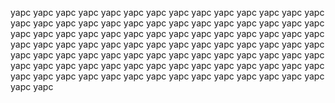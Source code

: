 yapc
yapc
yapc
yapc
yapc
yapc
yapc
yapc
yapc
yapc
yapc
yapc
yapc
yapc
yapc
yapc
yapc
yapc
yapc
yapc
yapc
yapc
yapc
yapc
yapc
yapc
yapc
yapc
yapc
yapc
yapc
yapc
yapc
yapc
yapc
yapc
yapc
yapc
yapc
yapc
yapc
yapc
yapc
yapc
yapc
yapc
yapc
yapc
yapc
yapc
yapc
yapc
yapc
yapc
yapc
yapc
yapc
yapc
yapc
yapc
yapc
yapc
yapc
yapc
yapc
yapc
yapc
yapc
yapc
yapc
yapc
yapc
yapc
yapc
yapc
yapc
yapc
yapc
yapc
yapc
yapc
yapc
yapc
yapc
yapc
yapc
yapc
yapc
yapc
yapc
yapc
yapc
yapc
yapc
yapc
yapc
yapc
yapc
yapc
yapc
